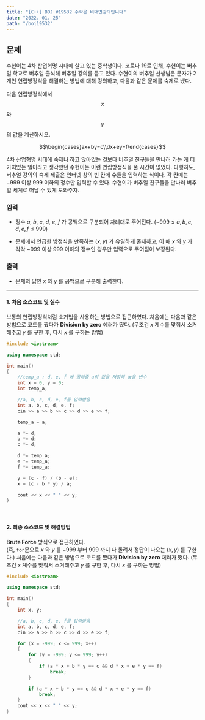 ```yaml
---
title: "[C++] BOJ #19532 수학은 비대면강의입니다"
date: "2022. 01. 25"
path: "/boj19532"
---
```


## 문제

수현이는 4차 산업혁명 시대에 살고 있는 중학생이다. 코로나 19로 인해, 수현이는 버추얼 학교로 버추얼 출석해 버추얼 강의를 듣고 있다. 수현이의 버추얼 선생님은 문자가 2개인 연립방정식을 해결하는 방법에 대해 강의하고, 다음과 같은 문제를 숙제로 냈다.

다음 연립방정식에서 $$x$$ 와 $$y$$ 의 값을 계산하시오.

$$\begin{cases}ax+by=c\\dx+ey=f\end{cases} $$

4차 산업혁명 시대에 숙제나 하고 앉아있는 것보다 버추얼 친구들을 만나러 가는 게 더 가치있는 일이라고 생각했던 수현이는 이런 연립방정식을 풀 시간이 없었다. 다행히도, 버추얼 강의의 숙제 제출은 인터넷 창의 빈 칸에 수들을 입력하는 식이다. 각 칸에는 $-999$ 이상 $999$ 이하의 정수만 입력할 수 있다. 수현이가 버추얼 친구들을 만나러 버추얼 세계로 떠날 수 있게 도와주자.

### 입력

- 정수 $a$, $b$, $c$, $d$, $e$, $f$ 가 공백으로 구분되어 차례대로 주어진다. ($-999 \leq a,b,c,d,e,f \leq 999$)

- 문제에서 언급한 방정식을 만족하는 $\left(x,y\right)$ 가 유일하게 존재하고, 이 때 $x$ 와 $y$ 가 각각 $-999$ 이상 $999$ 이하의 정수인 경우만 입력으로 주어짐이 보장된다.

### 출력

- 문제의 답인 $x$ 와 $y$ 를 공백으로 구분해 출력한다.

<hr />

#### 1. 처음 소스코드 및 실수

보통의 연립방정식처럼 소거법을 사용하는 방법으로 접근하였다.
처음에는 다음과 같은 방법으로 코드를 짰다가 **Division by zero** 에러가 떴다. (무조건 $x$ 계수를 맞춰서 소거해주고 $y$ 를 구한 후, 다시 $x$ 를 구하는 방법)

```cpp
#include <iostream>

using namespace std;

int main()
{
    //temp_a : d, e, f 에 곱해줄 a의 값을 저장해 놓을 변수
    int x = 0, y = 0;
    int temp_a;

    //a, b, c, d, e, f를 입력받음
    int a, b, c, d, e, f;
    cin >> a >> b >> c >> d >> e >> f;

    temp_a = a;

    a *= d;
    b *= d;
    c *= d;

    d *= temp_a;
    e *= temp_a;
    f *= temp_a;

    y = (c - f) / (b - e);
    x = (c - b * y) / a;

    cout << x << " " << y;
}
```

<br />

#### 2. 최종 소스코드 및 해결방법

**Brute Force** 방식으로 접근하였다.  
(즉, `for`문으로 $x$ 와 $y$ 를 $-999$ 부터 $999$ 까지 다 돌려서 정답이 나오는 $(x, y)$ 를 구한다.)
처음에는 다음과 같은 방법으로 코드를 짰다가 **Division by zero** 에러가 떴다. (무조건 $x$ 계수를 맞춰서 소거해주고 $y$ 를 구한 후, 다시 $x$ 를 구하는 방법)

```cpp
#include <iostream>

using namespace std;

int main()
{
    int x, y;

    //a, b, c, d, e, f를 입력받음
    int a, b, c, d, e, f;
    cin >> a >> b >> c >> d >> e >> f;

    for (x = -999; x <= 999; x++)
    {
        for (y = -999; y <= 999; y++)
        {
            if (a * x + b * y == c && d * x + e * y == f)
                break;
        }

        if (a * x + b * y == c && d * x + e * y == f)
            break;
    }
    cout << x << " " << y;
}
```
